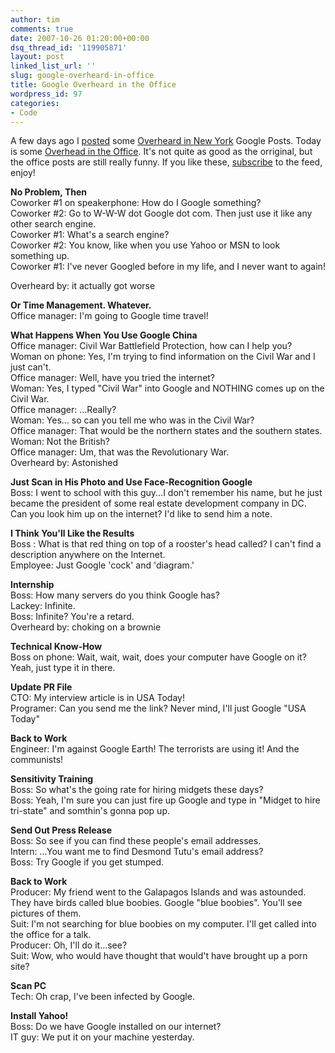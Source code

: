 ```yaml
---
author: tim
comments: true
date: 2007-10-26 01:20:00+00:00
dsq_thread_id: '119905871'
layout: post
linked_list_url: ''
slug: google-overheard-in-office
title: Google Overheard in the Office
wordpress_id: 97
categories:
- Code
---
```


A few days ago I [posted](http://blog.gpowered.net/2007/10/google-overheard-in-new-york.html) some [Overheard in New York](www.overheardinnewyork.com)
Google Posts. Today is some [Overhead in the
Office](http://www.overheardintheoffice.com). It's not quite as good as the
orriginal, but the office posts are still really funny. If you like these,
[subscribe](http://www.overheardintheoffice.com/atom.xml) to the feed, enjoy!  
  
**No Problem, Then**  
Coworker #1 on speakerphone: How do I Google something?  
Coworker #2: Go to W-W-W dot Google dot com. Then just use it like any other
search engine.  
Coworker #1: What's a search engine?  
Coworker #2: You know, like when you use Yahoo or MSN to look something up.  
Coworker #1: I've never Googled before in my life, and I never want to again!  
  
  
Overheard by: it actually got worse  
  
**Or Time Management. Whatever.**  
Office manager: I'm going to Google time travel!  
  
**What Happens When You Use Google China**  
Office manager: Civil War Battlefield Protection, how can I help you?  
Woman on phone: Yes, I'm trying to find information on the Civil War and I
just can't.  
Office manager: Well, have you tried the internet?  
Woman: Yes, I typed "Civil War" into Google and NOTHING comes up on the Civil
War.  
Office manager: ...Really?  
Woman: Yes... so can you tell me who was in the Civil War?  
Office manager: That would be the northern states and the southern states.  
Woman: Not the British?  
Office manager: Um, that was the Revolutionary War.  
Overheard by: Astonished  
  
**Just Scan in His Photo and Use Face-Recognition Google**  
Boss: I went to school with this guy...I don't remember his name, but he just
became the president of some real estate development company in DC. Can you
look him up on the internet? I'd like to send him a note.  
  
**I Think You'll Like the Results**  
Boss : What is that red thing on top of a rooster's head called? I can't find
a description anywhere on the Internet.  
Employee: Just Google 'cock' and 'diagram.'  
  
**Internship**  
Boss: How many servers do you think Google has?  
Lackey: Infinite.  
Boss: Infinite? You're a retard.  
Overheard by: choking on a brownie  
  
**Technical Know-How**  
Boss on phone: Wait, wait, wait, does your computer have Google on it? Yeah,
just type it in there.  
  
**Update PR File**  
CTO: My interview article is in USA Today!  
Programer: Can you send me the link? Never mind, I'll just Google "USA Today"  
  
**Back to Work**  
Engineer: I'm against Google Earth! The terrorists are using it! And the
communists!  
  
**Sensitivity Training**  
Boss: So what's the going rate for hiring midgets these days?  
Boss: Yeah, I'm sure you can just fire up Google and type in "Midget to hire
tri-state" and somthin's gonna pop up.  
  
**Send Out Press Release**  
Boss: So see if you can find these people's email addresses.  
Intern: ...You want me to find Desmond Tutu's email address?  
Boss: Try Google if you get stumped.  
  
**Back to Work**  
Producer: My friend went to the Galapagos Islands and was astounded. They have
birds called blue boobies. Google "blue boobies". You'll see pictures of them.  
Suit: I'm not searching for blue boobies on my computer. I'll get called into
the office for a talk.  
Producer: Oh, I'll do it...see?  
Suit: Wow, who would have thought that would't have brought up a porn site?  
  
**Scan PC**  
Tech: Oh crap, I've been infected by Google.  
  
**Install Yahoo!**  
Boss: Do we have Google installed on our internet?  
IT guy: We put it on your machine yesterday.
